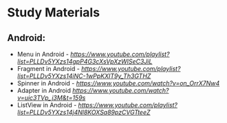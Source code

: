 # Study Materials

## Android:
  - Menu in Android - 
  *https://www.youtube.com/playlist?list=PLLDv5YXzs14gpP4G3cXsVpXzWlSeC3JiL*
  - Fragment in Android - 
  *https://www.youtube.com/playlist?list=PLLDv5YXzs14iNC-1wPpKXIT9y_Th3GTHZ*
  - Spinner in Android - 
  *https://www.youtube.com/watch?v=on_OrrX7Nw4* 
  - Adapter in Android
  *https://www.youtube.com/watch?v=uic3TVp_j3M&t=159s*
  - ListView in Android - 
  *https://www.youtube.com/playlist?list=PLLDv5YXzs14j4Nl8KOXSa89pzCVGTteeZ*
